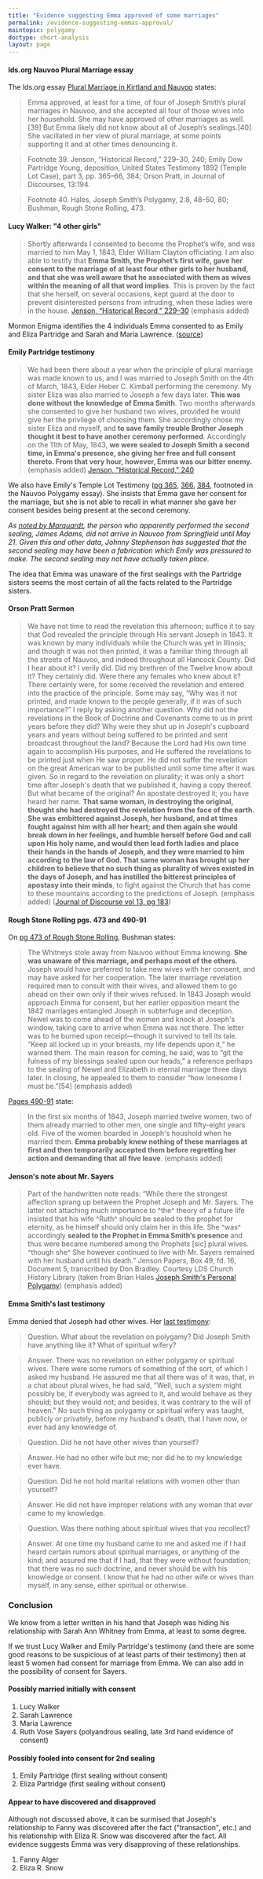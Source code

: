 ```yaml
---
title: "Evidence suggesting Emma approved of some marriages"
permalink: /evidence-suggesting-emmas-approval/
maintopic: polygamy
doctype: short-analysis
layout: page
---
```


#### lds.org Nauvoo Plural Marriage essay

The lds.org essay [Plural Marriage in Kirtland and Nauvoo](https://www.churchofjesuschrist.org/topics/plural-marriage-in-kirtland-and-nauvoo?lang=eng) states:

> Emma approved, at least for a time, of four of Joseph Smith’s plural marriages in Nauvoo, and she accepted all four of those wives into her household. She may have approved of other marriages as well.[39] But Emma likely did not know about all of Joseph’s sealings.[40] She vacillated in her view of plural marriage, at some points supporting it and at other times denouncing it.

> Footnote 39\. Jenson, “Historical Record,” 229–30, 240; Emily Dow Partridge Young, deposition, United States Testimony 1892 (Temple Lot Case), part 3, pp. 365–66, 384; Orson Pratt, in Journal of Discourses, 13:194.

> Footnote 40\. Hales, Joseph Smith’s Polygamy, 2:8, 48–50, 80; Bushman, Rough Stone Rolling, 473.

#### Lucy Walker: "4 other girls"

> Shortly afterwards I consented to become the Prophet’s wife, and was married to him May 1, 1843, Elder William Clayton officiating. I am also able to testify that **Emma Smith, the Prophet’s first wife, gave her consent to the marriage of at least four other girls to her husband, and that she was well aware that he associated with them as wives within the meaning of all that word implies**.  This is proven by the fact that she herself, on several occasions, kept guard at the door to prevent disinterested persons from intruding, when these ladies were in the house. [Jenson, “Historical Record,” 229–30](https://archive.org/stream/historicalrecord06jens#page/230) (emphasis added)

Mormon Enigma identifies the 4 individuals Emma consented to as Emily and Eliza Partridge and Sarah and Maria Lawrence. ([source](http://www.mrm.org/did-emma-smith-ever-approve-of-polygamy))

#### Emily Partridge testimony

> We had been there about a year when the principle of plural marriage was made known to us, and I was married to Joseph Smith on the 4th of March, 1843, Elder Heber C. Kimball performing the ceremony.  My sister Eliza was also married to Joseph a few days later.  **This was done without the knowledge of Emma Smith**.  Two months afterwards she consented to give her husband two wives, provided he would give her the privilege of choosing them.  She accordingly chose my sister Eliza and myself, and **to save family trouble Brother Joseph thought it best to have another ceremony performed**.  Accordingly on the 11th of May, 1843, **we were sealed to Joseph Smith a second time, in Emma's presence, she giving her free and full consent thereto.  From that very hour, however, Emma was our bitter enemy.** (emphasis added) [Jenson, "Historical Record," 240](https://archive.org/stream/historicalrecord06jens#page/240) 

We also have Emily's Temple Lot Testimony ([pg 365](https://www.reddit.com/user/bwv549/comments/9eyha0/emily_dow_partridge_young_deposition_united/), [366](https://www.reddit.com/user/bwv549/comments/9eyhfq/emily_dow_partridge_young_deposition_united/), [384](https://www.reddit.com/user/bwv549/comments/9eyhkk/emily_dow_partridge_young_deposition_united/), footnoted in the Nauvoo Polygamy essay).  She insists that Emma gave her consent for the marriage, but she is not able to recall in what manner she gave her consent besides being present at the second ceremony.

_As [noted by Marquardt](https://imgur.com/a/oscY6), the person who apparently performed the second sealing, James Adams, did not arrive in Nauvoo from Springfield until May 21.  Given this and other data, Johnny Stephenson has suggested that the second sealing may have been a fabrication which Emily was pressured to make.  The second sealing may not have actually taken place._ 

The idea that Emma was unaware of the first sealings with the Partridge sisters seems the most certain of all the facts related to the Partridge sisters.

#### Orson Pratt Sermon

> We have not time to read the revelation this afternoon; suffice it to say that God revealed the principle through His servant Joseph in 1843. It was known by many individuals while the Church was yet in Illinois; and though it was not then printed, it was a familiar thing through all the streets of Nauvoo, and indeed throughout all Hancock County. Did I hear about it? I verily did. Did my brethren of the Twelve know about it? They certainly did. Were there any females who knew about it? There certainly were, for some received the revelation and entered into the practice of the principle. Some may say, “Why was it not printed, and made known to the people generally, if it was of such importance?” I reply by asking another question. Why did not the revelations in the Book of Doctrine and Covenants come to us in print years before they did? Why were they shut up in Joseph's cupboard years and years without being suffered to be printed and sent broadcast throughout the land? Because the Lord had His own time again to accomplish His purposes, and He suffered the revelations to be printed just when He saw proper. He did not suffer the revelation on the great American war to be published until some time after it was given. So in regard to the revelation on plurality; it was only a short time after Joseph's death that we published it, having a copy thereof. But what became of the original? An apostate destroyed it; you have heard her name. **That same woman, in destroying the original, thought she had destroyed the revelation from the face of the earth. She was embittered against Joseph, her husband, and at times fought against him with all her heart; and then again she would break down in her feelings, and humble herself before God and call upon His holy name, and would then lead forth ladies and place their hands in the hands of Joseph, and they were married to him according to the law of God. That same woman has brought up her children to believe that no such thing as plurality of wives existed in the days of Joseph, and has instilled the bitterest principles of apostasy into their minds**, to fight against the Church that has come to these mountains according to the predictions of Joseph. (emphasis added) ([Journal of Discourse vol 13, pg 183](http://jod.mrm.org/13/183))

#### Rough Stone Rolling pgs. 473 and 490-91

On [pg 473 of Rough Stone Rolling](https://www.reddit.com/user/bwv549/comments/9ey25s/rough_stone_rolling_pg_473_discusses_emmas/), Bushman states: 

> The Whitneys stole away from Nauvoo without Emma knowing. **She was unaware of this marriage, and perhaps most of the others.** Joseph would have preferred to take new wives with her consent, and may have asked for her cooperation. The later marriage revelation required men to consult with their wives, and allowed them to go ahead on their own only if their wives refused. In 1843 Joseph would approach Emma for consent, but her earlier opposition meant the 1842 marriages entangled Joseph in subterfuge and deception. Newel was to come ahead of the women and knock at Joseph's window, taking care to arrive when Emma was not there. The letter was to he burned upon receipt—though it survived to tell its tale. “Keep all locked up in your breasts, my life depends upon it,“ he warned them. The main reason for coming, he said, was to “git the fulness of my blessings sealed upon our heads,” a reference perhaps to the sealing of Newel and Elizabeth in eternal marriage three days later. In closing, he appealed to them to consider “how lonesome I must be.”[54] (emphasis added)

[Pages 490-91](https://books.google.com/books?id=Mz3tpz4eRBQC&printsec=frontcover&dq=rough+stone+rolling&hl=en&sa=X&ved=0ahUKEwjEz6CqjrPdAhVGON8KHUezBioQ6AEIKTAA#v=onepage&q=%22Emma%20probably%20knew%20nothing%22&f=false) state:

> In the first six months of 1843, Joseph married twelve women, two of them already married to other men, one single and fifty-eight years old. Five of the women boarded in Joseph's houshold when he married them. **Emma probably knew nothing of these marriages at first and then temporarily accepted them before regretting her action and demanding that all five leave**. (emphasis added)

#### Jenson's note about Mr. Sayers

> Part of the handwritten note reads: “While there the strongest affection sprang up between the Prophet Joseph and Mr.  Sayers. The latter not attaching much importance to ^the^ theory of a future life insisted that his wife ^Ruth^ should be sealed to the prophet for eternity, as he himself should only claim her in this life. She ^was^ accordingly **sealed to the Prophet in Emma Smith’s presence** and thus were became numbered among the Prophets [sic] plural wives. ^though she^ She however continued to live with Mr. Sayers remained with her husband until his death.” Jenson Papers, Box 49, fd. 16, Document 5, transcribed by Don Bradley. Courtesy LDS Church History Library (taken from Brian Hales [Joseph Smith's Personal Polygamy](http://josephsmithspolygamy.org/wordpress/wp-content/uploads/2017/06/2012-Hales-Joseph-Smiths-Personal-Polygamy.pdf)) (emphasis added)

#### Emma Smith's last testimony

Emma denied that Joseph had other wives.  Her [last testimony](https://www.fairmormon.org/answers/Source:Last_Testimony_of_Sister_Emma):

> Question. What about the revelation on polygamy? Did Joseph Smith have anything like it? What of spiritual wifery?

> Answer. There was no revelation on either polygamy or spiritual wives. There were some rumors of something of the sort, of which I asked my husband. He assured me that all there was of it was, that, in a chat about plural wives, he had said, "Well, such a system might possibly be, if everybody was agreed to it, and would behave as they should; but they would not; and besides, it was contrary to the will of heaven." No such thing as polygamy or spiritual wifery was taught, publicly or privately, before my husband's death, that I have now, or ever had any knowledge of.

> Question. Did he not have other wives than yourself?

> Answer. He had no other wife but me; nor did he to my knowledge ever have.

> Question. Did he not hold marital relations with women other than yourself?

> Answer. He did not have improper relations with any woman that ever came to my knowledge.

> Question. Was there nothing about spiritual wives that you recollect?

> Answer. At one time my husband came to me and asked me if I had heard certain rumors about spiritual marriages, or anything of the kind; and assured me that if I had, that they were without foundation; that there was no such doctrine, and never should be with his knowledge or consent. I know that he had no other wife or wives than myself, in any sense, either spiritual or otherwise.

### Conclusion

We know from a letter written in his hand that Joseph was hiding his relationship with Sarah Ann Whitney from Emma, at least to some degree.

If we trust Lucy Walker and Emily Partridge's testimony (and there are some good reasons to be suspicious of at least parts of their testimony) then at least 5 women had consent for marriage from Emma.  We can also add in the possibility of consent for Sayers.

#### Possibly married initially with consent

1. Lucy Walker
1. Sarah Lawrence
1. Maria Lawrence
1. Ruth Vose Sayers (polyandrous sealing, late 3rd hand evidence of consent)

#### Possibly fooled into consent for 2nd sealing

1. Emily Partridge (first sealing without consent)
1. Eliza Partridge (first sealing without consent)

#### Appear to have discovered and disapproved

Although not discussed above, it can be surmised that Joseph's relationship to Fanny was discovered after the fact ("transaction", etc.) and his relationship with Eliza R. Snow was discovered after the fact.  All evidence suggests Emma was very disapproving of these relationships.

1. Fanny Alger
1. Eliza R. Snow
